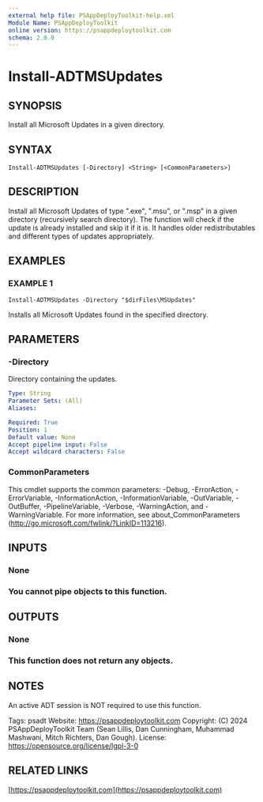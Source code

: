 ```yaml
---
external help file: PSAppDeployToolkit-help.xml
Module Name: PSAppDeployToolkit
online version: https://psappdeploytoolkit.com
schema: 2.0.0
---
```


# Install-ADTMSUpdates

## SYNOPSIS
Install all Microsoft Updates in a given directory.

## SYNTAX

```
Install-ADTMSUpdates [-Directory] <String> [<CommonParameters>]
```

## DESCRIPTION
Install all Microsoft Updates of type ".exe", ".msu", or ".msp" in a given directory (recursively search directory).
The function will check if the update is already installed and skip it if it is.
It handles older redistributables and different types of updates appropriately.

## EXAMPLES

### EXAMPLE 1
```
Install-ADTMSUpdates -Directory "$dirFiles\MSUpdates"
```

Installs all Microsoft Updates found in the specified directory.

## PARAMETERS

### -Directory
Directory containing the updates.

```yaml
Type: String
Parameter Sets: (All)
Aliases:

Required: True
Position: 1
Default value: None
Accept pipeline input: False
Accept wildcard characters: False
```

### CommonParameters
This cmdlet supports the common parameters: -Debug, -ErrorAction, -ErrorVariable, -InformationAction, -InformationVariable, -OutVariable, -OutBuffer, -PipelineVariable, -Verbose, -WarningAction, and -WarningVariable.
For more information, see about_CommonParameters (http://go.microsoft.com/fwlink/?LinkID=113216).

## INPUTS

### None
### You cannot pipe objects to this function.
## OUTPUTS

### None
### This function does not return any objects.
## NOTES
An active ADT session is NOT required to use this function.

Tags: psadt
Website: https://psappdeploytoolkit.com
Copyright: (C) 2024 PSAppDeployToolkit Team (Sean Lillis, Dan Cunningham, Muhammad Mashwani, Mitch Richters, Dan Gough).
License: https://opensource.org/license/lgpl-3-0

## RELATED LINKS

[https://psappdeploytoolkit.com](https://psappdeploytoolkit.com)
